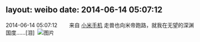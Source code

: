 layout: weibo
date: 2014-06-14 05:07:12
---
2014-06-14 05:07:12  &nbsp;&nbsp;&nbsp;&nbsp;&nbsp;&nbsp; 来自 <a href="http://app.weibo.com/t/feed/22zMnn" rel="nofollow">小米手机</a>
走兽也向米帝跑路，就我在无望的深渊国度……[泪] ​​​
![图片](https://ww4.sinaimg.cn/large/6d2a6003jw1ehd6dib7dfj218g0p0afr.jpg)
